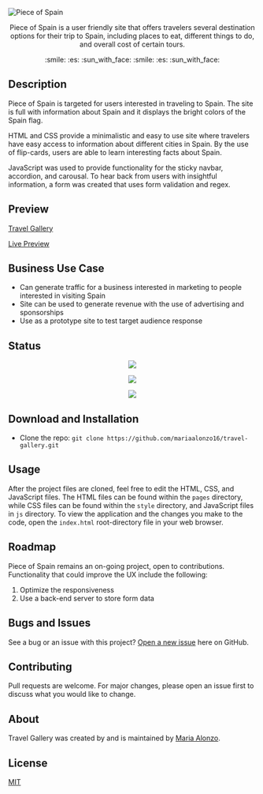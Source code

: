 ![Piece of Spain](https://user-images.githubusercontent.com/93888269/147801148-1f8b9667-0705-4e3b-900e-3a2c85eb50c9.png)

<p align="center"> Piece of Spain is a user friendly site that offers travelers several destination options for their trip to Spain, including places to eat, different things to do, and overall cost of certain tours. </p>

<p align="center"> :smile: :es: :sun_with_face: :smile: :es: :sun_with_face:</p>

## Description
Piece of Spain is targeted for users  interested in traveling to Spain. The site is full with information about Spain and it displays the bright colors of the Spain flag.

HTML and CSS provide a minimalistic and easy to use site where travelers have easy access to information about different cities in Spain. By the use of flip-cards, users are able to learn interesting facts about Spain. 

JavaScript was used to provide functionality for the sticky navbar, accordion, and carousal. To hear back from users with insightful information, a form was created that uses form validation and regex. 


## Preview

[Travel Gallery](https://user-images.githubusercontent.com/93888269/147800898-dc1efd35-0c2b-40c4-af5a-696212bd4099.mp4)

[Live Preview](https://mariaalonzo16.github.io/travel-gallery/)

## Business Use Case

- Can generate traffic for a business interested in marketing to people interested in visiting Spain
- Site can be used to generate revenue with the use of advertising and sponsorships
- Use as a prototype site to test target audience response

## Status

<p align="center"> <img src="https://img.shields.io/tokei/lines/github/mariaalonzo16/travel-gallery" /> </p>

<p align="center"> <img src="https://img.shields.io/github/languages/count/mariaalonzo16/travel-gallery" /> </p>

<p align="center"> <img src="https://img.shields.io/github/repo-size/mariaalonzo16/travel-gallery" /> </p>

## Download and Installation

- Clone the repo: `git clone https://github.com/mariaalonzo16/travel-gallery.git`

## Usage

After the project files are cloned, feel free to edit the HTML, CSS, and JavaScript files. The HTML files can be found within the `pages` directory, while CSS files can be found within the `style` directory, and JavaScript files in `js` directory. To view the application and the changes you make to the code, open the `index.html` root-directory file in your web browser.

## Roadmap

Piece of Spain remains an on-going project, open to contributions.  Functionality that could improve the UX include the following:

1) Optimize the responsiveness
2) Use a back-end server to store form data

## Bugs and Issues

See a bug or an issue with this project? [Open a new issue](https://github.com/mariaalonzo16/travel-gallery/issues) here on GitHub.

## Contributing
Pull requests are welcome. For major changes, please open an issue first to discuss what you would like to change.


## About

Travel Gallery was created by and is maintained by [Maria Alonzo](https://www.linkedin.com/in/maria-alonzo-177282127/).

## License
[MIT](https://choosealicense.com/licenses/mit/)